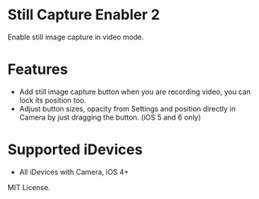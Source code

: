 Still Capture Enabler 2
=====================

Enable still image capture in video mode.

Features
=====================

- Add still image capture button when you are recording video, you can lock its position too.
- Adjust button sizes, opacity from Settings and position directly in Camera by just dragging the button. (iOS 5 and 6 only)

Supported iDevices
=====================

- All iDevices with Camera, iOS 4+

MIT License.
